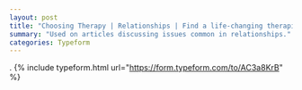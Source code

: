 ```yaml
---
layout: post
title: "Choosing Therapy | Relationships | Find a life-changing therapist."
summary: "Used on articles discussing issues common in relationships."
categories: Typeform
---
```

.
{% include typeform.html url="https://form.typeform.com/to/AC3a8KrB" %}

